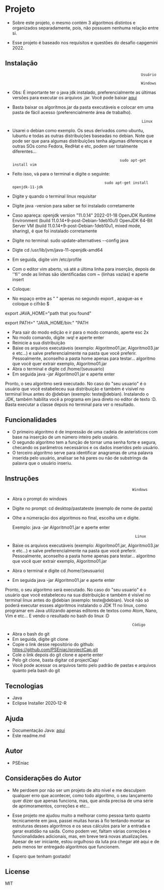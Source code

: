 # Projeto

- Sobre este projeto, o mesmo contém 3 algoritmos distintos e organizados separadamente, pois, não possuem nenhuma relação entre si.

- Esse projeto é baseado nos requisitos e questões do desafio capgemini 2022.

## Instalação

                                                                  Usuário

                                                                  Windows

* Obs: É importante ter o java jdk instalado, preferencialmente as últimas versões para executar os arquivos .jar. Você pode baixar [aqui](https://www.oracle.com/br/java/technologies/javase/jdk11-archive-downloads.html)

* Basta baixar os algoritmos.jar da pasta executáveis e colocar em uma pasta de fácil acesso (preferencialmente área de trabalho).


                                                                 Linux
* Usarei o debian como exemplo. Os seus derivados como ubuntu, lubuntu e todas as outras distribuições baseadas no debian. Note que pode ser que para algumas distribuições tenha algumas diferenças e outras SOs como Fedora, RedHat e etc, podem ser totalmente diferentes...


                                                       sudo apt-get install vim

* Feito isso, vá para o terminal e digite o seguinte:


                                                sudo apt-get install openjdk-11-jdk


* Digite y quando o terminal linux requisitar
* Digite java -version para saber se foi instalado corretamente
* Caso apareça: openjdk version "11.0.14" 2022-01-18
OpenJDK Runtime Environment (build 11.0.14+9-post-Debian-1deb10u1)
OpenJDK 64-Bit Server VM (build 11.0.14+9-post-Debian-1deb10u1, mixed mode, sharing), é que foi instalado corretamente

* Digite no terminal: sudo update-alternatives --config java

* Digte cd /usr/lib/jvm/java-11-openjdk-amd64 
* Em seguida, digite vim /etc/profile
* Com o editor vim aberto, vá até a última linha para inserção, depois de ''fi'' onde as linhas são identificadas com ~ (linhas vazias) e aperte insert
* Coloque:

* No espaço entre as " " apenas no segundo export ,  apague-as e coloque o cifrão $ 

export JAVA_HOME="path that you found"

export PATH=" "JAVA_HOME/bin:" "PATH

* Para sair do modo edição e ir para o modo comando, aperte esc 2x
* No modo comando, digite :wq! e aperte enter
* Reinicie a sua distribuição
* Baixe os arquivos executáveis (exemplo: Algoritmo01.jar, Algoritmo03.jar e etc...) e salve preferencialmente na pasta que você preferir. Pessoalmente, aconselho a pasta home apenas para testar...
algoritmo que você quer extrair exemplo, Algoritmo01.jar
* Abra o terminal e digite cd /home/(seusuario)
* Em seguida java -jar Algoritmo01.jar e aperte enter


Pronto, o seu algoritmo será executado. No caso do "seu usuario" é o usuário que você estabeleceu sua distribuição e também é visível no terminal linux antes do @debian (exemplo: teste@debian). Instalando o JDK, também habilita você a programa em java direto no editor de texto :D. Basta executar a classe depois no terminal para ver o resultado.


## Funcionalidades

- O primeiro algoritmo é de impressão de uma cadeia de asteristicos com base na inserção de um número inteiro pelo usuário.
- O segundo algoritmo  tem a função de tornar uma senha forte e segura, checando os parâmetros necessários e os dados inseridos pelo usuário.
- O terceiro algoritmo serve para identificar anagramas de uma palavra inserida pelo usuário, analisar se há pares ou não de substrings da palavra que o usuário inseriu.
 

## Instruções

                                                              Windows

* Abra o prompt do windows

*  Digite no prompt: cd desktop/pastateste (exemplo de nome de pasta)

* Olhe a númeração dos algoritmos no final, escolha um e digite. 

  Exemplo: java -jar Algoritmo01.jar e aperte enter

                                                              Linux

* Baixe os arquivos executáveis (exemplo: Algoritmo01.jar, Algoritmo03.jar e etc...) e salve preferencialmente na pasta que você preferir. Pessoalmente, aconselho a pasta home apenas para testar...
algoritmo que você quer extrair exemplo, Algoritmo01.jar
* Abra o terminal e digite cd /home/(seusuario)
* Em seguida java -jar Algoritmo01.jar e aperte enter


Pronto, o seu algoritmo será executado. No caso do "seu usuario" é o usuário que você estabeleceu na sua distribuição e também é visível no terminal linux antes do @debian (exemplo: teste@debian). Você não só poderá executar essses algoritmos instalando o JDK 11 no linux, como programar em Java utilizando apenas editores de textos como Atom, Nano, Vim e etc... E vendo o resultado no bash do linux :D

                                                              Código

- Abra o bash do git
- Em seguida, digite git clone
- Copie o link desse repositório do github: https://github.com/PSEniac/projectCap.git
- Cole o link depois do git clone e aperte enter
- Pelo git clone, basta digitar cd projectCap/ 
- Você pode acessar os arquivos tanto pelo padrão de pastas e arquivos quanto pela bash do git


## Tecnologias

* Java
* Eclipse Installer 2020‑12-R

## Ajuda
- Documentação Java: [aqui](https://docs.oracle.com/javase/10/)
- Este readme.md

## Autor

- PSEniac

## Considerações do Autor

- Me perdoem por não ser um projeto de alto nível e me desculpem qualquer erro que acontecer, como todo algoritmo, o seu lançamento quer dizer que apenas funciona, mas, que ainda precisa de uma série de aprimoramentos, correções e etc...

- Esse projeto me ajudou muito a melhorar como pessoa tanto quanto tecnicamente em java, passei muitas horas à fio tentando montar as estruturas desses algoritmos e os seus cálculos para ler a entrada e gerar exatidão na saída. Como podem ver, faltam várias correções e funcionalidades adicionais, mas, em breve terá novas atualizações. Apesar de ser iniciante, estou orgulhoso da luta pra chegar até aqui e de pelo menos ter entregado algoritmos que funcionem.

- Espero que tenham gostado!

## License

MIT
